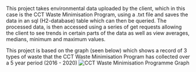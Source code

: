 This project takes environmental data uploaded by the client, which in this case is the CCT Waste Minimisation Program, using a .txt file
and saves the data in an sql (H2-database) table which can then be queried. The processed data, is then accessed using a series of get requests allowing
the client to see trends in certain parts of the data as well as view averages, medians, minimum and maximum values.

This project is based on the graph (seen below) which shows a record of 3 types of waste that the CCT Waste Minimisation Program has collected over
a 5 year period (2016 - 2020)
![CCT Waste Minimisation Programme Graph](https://github.com/J4d4-M4thele/Environmental-Data-REST-API-Service/assets/102987102/7b39e8ae-4ac4-4335-a9c2-a683cc1e4df5)
